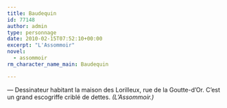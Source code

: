```yaml
---
title: Baudequin
id: 77148
author: admin
type: personnage
date: 2010-02-15T07:52:10+00:00
excerpt: "L'Assommoir"
novel:
  - assommoir
rm_character_name_main: Baudequin

---
```

— Dessinateur habitant la maison des Lorilleux, rue de la Goutte-d&rsquo;Or. C&rsquo;est un grand escogriffe criblé de dettes. _(L&rsquo;Assommoir.)_